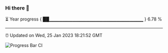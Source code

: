 ### Hi there 👋

⏳ Year progress { ██▁▁▁▁▁▁▁▁▁▁▁▁▁▁▁▁▁▁▁▁▁▁▁▁▁▁▁▁ } 6.78 %

---

⏰ Updated on Wed, 25 Jan 2023 18:21:52 GMT

![Progress Bar CI](https://github.com/ZhaoGui/ZhaoGui/workflows/Progress%20Bar%20CI/badge.svg)
